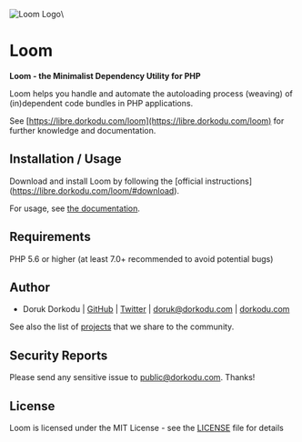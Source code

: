 ![Loom Logo](http://images.dorkodu.com/loom.png)\

# Loom

**Loom - the Minimalist Dependency Utility for PHP**

Loom helps you handle and automate the autoloading process (weaving) of (in)dependent code bundles in PHP applications.

See [https://libre.dorkodu.com/loom](https://libre.dorkodu.com/loom) for further knowledge and documentation.


Installation / Usage
--------------------

Download and install Loom by following the [official instructions] (https://libre.dorkodu.com/loom/#download).

For usage, see [the documentation](https://libre.dorkodu.com/loom).

Requirements
------------

PHP 5.6 or higher (at least 7.0+ recommended to avoid potential bugs)

Author
-------

- Doruk Dorkodu | [GitHub](https://github.com/dorkodu)  | [Twitter](https://twitter.com/dorukdorkodu) | <doruk@dorkodu.com> | [dorkodu.com](https://dorkodu.com)

See also the list of [projects](https://libre.dorkodu.com) that we share to the community.

Security Reports
----------------

Please send any sensitive issue to [public@dorkodu.com](mailto:public@dorkodu.com). Thanks!

License
-------

Loom is licensed under the MIT License - see the [LICENSE](LICENSE) file for details